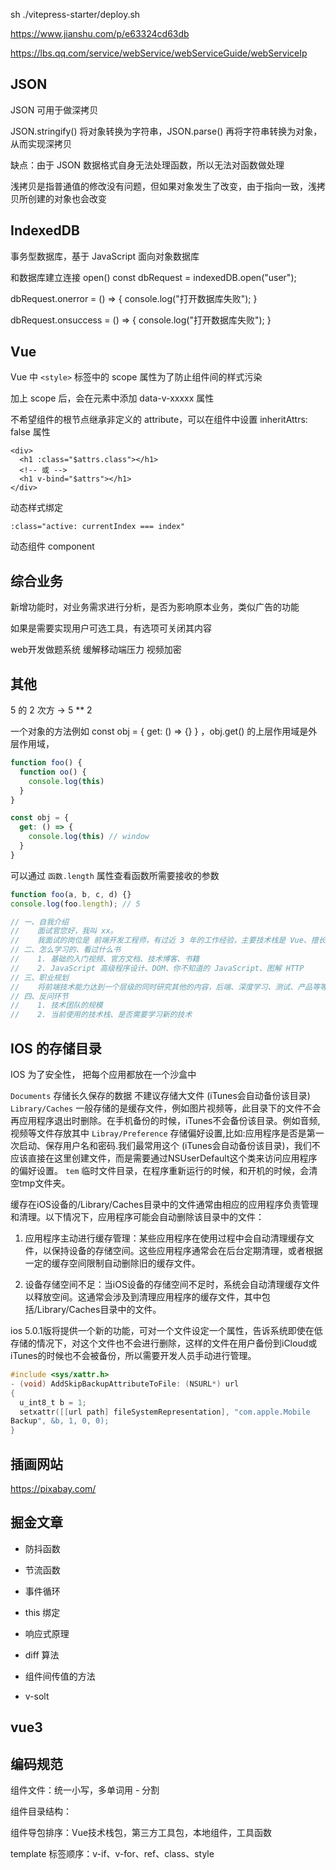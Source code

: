 sh ./vitepress-starter/deploy.sh
<!-- 彩票格子：彩票分为格子刮 -->
<!-- 需调整目录(未使用中文标点): More/Npm -->
https://www.jianshu.com/p/e63324cd63db

<!-- 百度地图获取IP定位 -->
https://lbs.qq.com/service/webService/webServiceGuide/webServiceIp
## JSON

JSON 可用于做深拷贝

JSON.stringify() 将对象转换为字符串，JSON.parse() 再将字符串转换为对象，从而实现深拷贝

缺点：由于 JSON 数据格式自身无法处理函数，所以无法对函数做处理

浅拷贝是指普通值的修改没有问题，但如果对象发生了改变，由于指向一致，浅拷贝所创建的对象也会改变

## IndexedDB

事务型数据库，基于 JavaScript 面向对象数据库

和数据库建立连接 open()
const dbRequest = indexedDB.open("user");

dbRequest.onerror = () => {
  console.log("打开数据库失败");
}

dbRequest.onsuccess = () => {
  console.log("打开数据库失败");
}

## Vue

Vue 中 `<style>` 标签中的 scope 属性为了防止组件间的样式污染

加上 scope 后，会在元素中添加 data-v-xxxxx 属性


不希望组件的根节点继承非定义的 attribute，可以在组件中设置 inheritAttrs: false 属性

```
<div>
  <h1 :class="$attrs.class"></h1>
  <!-- 或 -->
  <h1 v-bind="$attrs"></h1>
</div>
```


动态样式绑定
```
:class="active: currentIndex === index"
```

动态组件 component

## 综合业务

新增功能时，对业务需求进行分析，是否为影响原本业务，类似广告的功能

如果是需要实现用户可选工具，有选项可关闭其内容

web开发做题系统 缓解移动端压力
视频加密

## 其他

5 的 2 次方 -> 5 ** 2

一个对象的方法例如 const obj = { get: () => {} } ，obj.get() 的上层作用域是外层作用域，

```JavaScript
function foo() {
  function oo() {
    console.log(this)
  }
}

const obj = {
  get: () => {
    console.log(this) // window
  }
}
```

可以通过 `函数.length` 属性查看函数所需要接收的参数
```JavaScript
function foo(a, b, c, d) {}
console.log(foo.length); // 5
```


```JavaScript
// 一、自我介绍
//    面试官您好，我叫 xx。
//    我面试的岗位是 前端开发工程师，有过近 3 年的工作经验，主要技术栈是 Vue、擅长小程序开发
// 二、怎么学习的、看过什么书
//    1. 基础的入门视频、官方文档、技术博客、书籍
//    2. JavaScript 高级程序设计、DOM、你不知道的 JavaScript、图解 HTTP
// 三、职业规划
//    将前端技术能力达到一个层级的同时研究其他的内容，后端、深度学习、测试、产品等等
// 四、反问环节
//    1. 技术团队的规模
//    2. 当前使用的技术栈、是否需要学习新的技术
```
<!-- 
您好，我是一名前端开发人员，有过三年的前端开发经验，与资公司的岗位需求十分吻合，因此给您投递简历，请您查看。期待您的面试邀约。祝您工作顺利!
 -->

 <!-- 
 您好，我对贵公司所发布的岗位很感兴趣。毕业后一直从事前端开发工作，有过三年的前端开发经验，与贵公司的岗位需求吻合。您可以看下我的简历，如果觉得合适，我们可以进一步沟通，期待您的回复！祝您工作顺利！
  -->

## IOS 的存储目录

IOS 为了安全性， 把每个应用都放在一个沙盒中

`Documents` 存储长久保存的数据 不建议存储大文件 (iTunes会自动备份该目录)
`Library/Caches` 一般存储的是缓存文件，例如图片视频等，此目录下的文件不会再应用程序退出时删除。在手机备份的时候，iTunes不会备份该目录。例如音频,视频等文件存放其中
`Libray/Preference` 存储偏好设置,比如:应用程序是否是第一次启动、保存用户名和密码.我们最常用这个 (iTunes会自动备份该目录)，我们不应该直接在这里创建文件，而是需要通过NSUserDefault这个类来访问应用程序的偏好设置。
`tem` 临时文件目录，在程序重新运行的时候，和开机的时候，会清空tmp文件夹。

缓存在iOS设备的/Library/Caches目录中的文件通常由相应的应用程序负责管理和清理。以下情况下，应用程序可能会自动删除该目录中的文件：

1. 应用程序主动进行缓存管理：某些应用程序在使用过程中会自动清理缓存文件，以保持设备的存储空间。这些应用程序通常会在后台定期清理，或者根据一定的缓存空间限制自动删除旧的缓存文件。

2. 设备存储空间不足：当iOS设备的存储空间不足时，系统会自动清理缓存文件以释放空间。这通常会涉及到清理应用程序的缓存文件，其中包括/Library/Caches目录中的文件。


ios 5.0.1版将提供一个新的功能，可对一个文件设定一个属性，告诉系统即使在低存储的情况下，对这个文件也不会进行删除，这样的文件在用户备份到iCloud或iTunes的时候也不会被备份，所以需要开发人员手动进行管理。

```Objective-C
#include <sys/xattr.h>
- (void) AddSkipBackupAttributeToFile: (NSURL*) url
{
  u_int8_t b = 1;
  setxattr([[url path] fileSystemRepresentation], "com.apple.Mobile
Backup", &b, 1, 0, 0);
}
```


## 插画网站
https://pixabay.com/


## 掘金文章

- 防抖函数
- 节流函数
- 事件循环
- this 绑定

- 响应式原理
- diff 算法
- 组件间传值的方法
- v-solt

## vue3

## 编码规范

组件文件：统一小写，多单词用 - 分割

组件目录结构：

组件导包排序：Vue技术栈包，第三方工具包，本地组件，工具函数

template 标签顺序：v-if、v-for、ref、class、style
